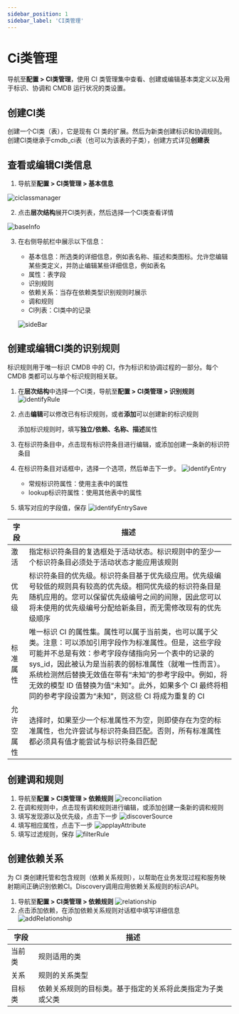 ```yaml
---
sidebar_position: 1
sidebar_label: 'CI类管理'
---
```


# Ci类管理

导航至**配置 > CI类管理**，使用 CI 类管理集中查看、创建或编辑基本类定义以及用于标识、协调和 CMDB 运行状况的类设置。


## 创建CI类
创建一个CI类（表），它是现有 CI 类的扩展。然后为新类创建标识和协调规则。创建CI类继承于cmdb_ci表（也可以为该表的子类），创建方式详见**创建表**

## 查看或编辑CI类信息

1. 导航至**配置 > CI类管理 > 基本信息**

![ciclassmanager](/img/cmdb/CIClassManager.png)

2. 点击**层次结构**展开CI类列表，然后选择一个CI类查看详情

![baseInfo](/img/cmdb/baseInfo.jpg)

3. 在右侧导航栏中展示以下信息： 
    * 基本信息：所选类的详细信息，例如表名称、描述和类图标。允许您编辑某些类定义，并防止编辑某些详细信息，例如表名
    * 属性：表字段
    * 识别规则
    * 依赖关系：当存在依赖类型识别规则时展示
    * 调和规则
    * CI列表：CI类中的记录
    
    ![sideBar](/img/cmdb/sideBar.jpg)


## 创建或编辑CI类的识别规则
标识规则用于唯一标识 CMDB 中的 CI，作为标识和协调过程的一部分。每个 CMDB 类都可以与单个标识规则相关联。 
  
1. 在**层次结构**中选择一个CI类，导航至**配置 > CI类管理 > 识别规则**
![identifyRule](/img/cmdb/identifyRule.png)
2. 点击**编辑**可以修改已有标识规则，或者**添加**可以创建新的标识规则

    添加标识规则时，填写**独立/依赖、名称、描述**属性
3. 在标识符条目中，点击现有标识符条目进行编辑，或添加创建一条新的标识符条目
4. 在标识符条目对话框中，选择一个选项，然后单击下一步。
![identifyEntry](/img/cmdb/identifyEntry.png)
    
    * 常规标识符属性：使用主表中的属性
    * lookup标识符属性：使用其他表中的属性

5. 填写对应的字段值，保存
![identifyEntrySave](/img/cmdb/identifyEntrySave.png)

| 字段            | 描述              |
| -------------- | ---------------------------------------------------------------------|
| 激活            | 指定标识符条目的复选框处于活动状态。标识规则中的至少一个标识符条目必须处于活动状态才能应用该规则 |
| 优先级          | 标识符条目的优先级。标识符条目基于优先级应用。优先级编号较低的规则具有较高的优先级。相同优先级的标识符条目是随机应用的。您可以保留优先级编号之间的间隙，因此您可以将未使用的优先级编号分配给新条目，而无需修改现有的优先级顺序 |
| 标准属性        | 唯一标识 CI 的属性集。属性可以属于当前类，也可以属于父类。注意：可以添加引用字段作为标准属性。但是，这些字段可能并不总是有效：参考字段存储指向另一个表中的记录的 sys_id，因此被认为是当前表的弱标准属性（就唯一性而言）。系统检测然后替换无效值在带有“未知”的参考字段中。例如，将无效的模型 ID 值替换为值“未知”。此外，如果多个 CI 最终将相同的参考字段设置为“未知”，则这些 CI 将成为重复的 CI |
| 允许空属性      | 选择时，如果至少一个标准属性不为空，则即使存在为空的标准属性，也允许尝试与标识符条目匹配。否则，所有标准属性都必须具有值才能尝试与标识符条目匹配 |
 

## 创建调和规则 

1. 导航至**配置 > CI类管理 > 依赖规则**
![reconciliation](/img/cmdb/reconciliation.png)
2. 在调和规则中，点击现有调和规则进行编辑，或添加创建一条新的调和规则
3. 填写发现源以及优先级，点击下一步
![discoverSource](/img/cmdb/discoverSource.png)
4. 填写相应属性，点击下一步
![applayAttribute](/img/cmdb/applayAttribute.png)
5. 填写过滤规则，保存
![filterRule](/img/cmdb/filterRule.png)





## 创建依赖关系
为 CI 类创建托管和包含规则（依赖关系规则），以帮助在业务发现过程和服务映射期间正确识别依赖CI。Discovery调用应用依赖关系规则的标识API。
1. 导航至**配置 > CI类管理 > 依赖规则**
![relationship](/img/cmdb/relationship.png)
2. 点击添加依赖，在添加依赖关系规则对话框中填写详细信息
![addRelationship](/img/cmdb/addRelationship.png)

| 字段   | 描述                                                         |
| ------ | ------------------------------------------------------------ |
| 当前类  | 规则适用的类                                                 |
| 关系    | 规则的关系类型                                               |
| 目标类   | 依赖关系规则的目标类。基于指定的关系将此类指定为子类或父类 |

